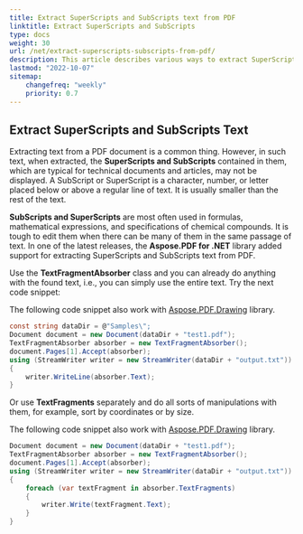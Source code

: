 ```yaml
---
title: Extract SuperScripts and SubScripts text from PDF
linktitle: Extract SuperScripts and SubScripts 
type: docs
weight: 30
url: /net/extract-superscripts-subscripts-from-pdf/
description: This article describes various ways to extract SuperScripts and SubScripts text from PDF using Aspose.PDF in C#. 
lastmod: "2022-10-07"
sitemap:
    changefreq: "weekly"
    priority: 0.7
---
```


## Extract SuperScripts and SubScripts Text

Extracting text from a PDF document is a common thing. However, in such text, when extracted, the **SuperScripts and SubScripts** contained in them, which are typical for technical documents and articles, may not be displayed. A SubScript or SuperScript is a character, number, or letter placed below or above a regular line of text. It is usually smaller than the rest of the text.

**SubScripts and SuperScripts** are most often used in formulas, mathematical expressions, and specifications of chemical compounds. It is tough to edit them when there can be many of them in the same passage of text.
In one of the latest releases, the **Aspose.PDF for .NET** library added support for extracting SuperScripts and SubScripts text from PDF.

Use the **TextFragmentAbsorber** class and you can already do anything with the found text, i.e., you can simply use the entire text. Try the next code snippet:

The following code snippet also work with [Aspose.PDF.Drawing](/pdf/net/drawing/) library.

```csharp
const string dataDir = @"Samples\"; 
Document document = new Document(dataDir + "test1.pdf");
TextFragmentAbsorber absorber = new TextFragmentAbsorber();
document.Pages[1].Accept(absorber);
using (StreamWriter writer = new StreamWriter(dataDir + "output.txt"))
{
    writer.WriteLine(absorber.Text);
}
```

Or use **TextFragments** separately and do all sorts of manipulations with them, for example, sort by coordinates or by size.

The following code snippet also work with [Aspose.PDF.Drawing](/pdf/net/drawing/) library.

```csharp
Document document = new Document(dataDir + "test1.pdf");
TextFragmentAbsorber absorber = new TextFragmentAbsorber();
document.Pages[1].Accept(absorber);
using (StreamWriter writer = new StreamWriter(dataDir + "output.txt"))
{
    foreach (var textFragment in absorber.TextFragments)
    {
        writer.Write(textFragment.Text);
    }
}
```


